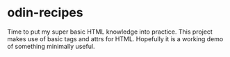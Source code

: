 # odin-recipes
Time to put my super basic HTML knowledge into practice.
This project makes use of basic tags and attrs for HTML.
Hopefully it is a working demo of something minimally useful.